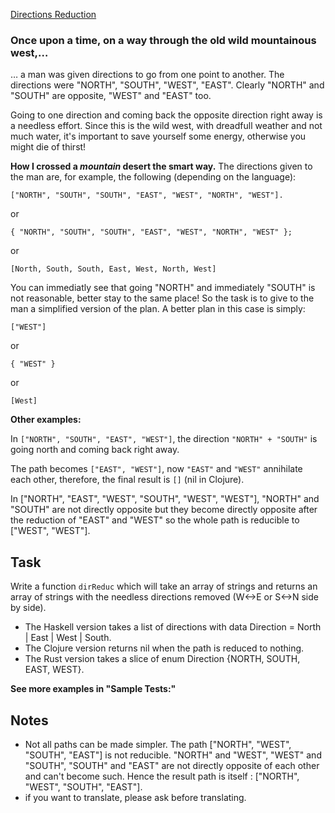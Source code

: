 [Directions Reduction](https://www.codewars.com/kata/550f22f4d758534c1100025a)
### Once upon a time, on a way through the old wild mountainous west,…
… a man was given directions to go from one point to another. The directions were "NORTH", "SOUTH", "WEST", "EAST". Clearly "NORTH" and "SOUTH" are opposite, "WEST" and "EAST" too.

Going to one direction and coming back the opposite direction right away is a needless effort. Since this is the wild west, with dreadfull weather and not much water, it's important to save yourself some energy, otherwise you might die of thirst!

__How I crossed a _mountain_ desert the smart way.__
The directions given to the man are, for example, the following (depending on the language):

`["NORTH", "SOUTH", "SOUTH", "EAST", "WEST", "NORTH", "WEST"].`

or

`{ "NORTH", "SOUTH", "SOUTH", "EAST", "WEST", "NORTH", "WEST" };`

or

`[North, South, South, East, West, North, West]`

You can immediatly see that going "NORTH" and immediately "SOUTH" is not reasonable, better stay to the same place! So the task is to give to the man a simplified version of the plan. A better plan in this case is simply:

`["WEST"]`

or

`{ "WEST" }`

or

`[West]`

__Other examples:__

In `["NORTH", "SOUTH", "EAST", "WEST"]`, the direction `"NORTH" + "SOUTH"` is going north and coming back right away.

The path becomes `["EAST", "WEST"]`, now `"EAST"` and `"WEST"` annihilate each other, therefore, the final result is `[]` (nil in Clojure).

In ["NORTH", "EAST", "WEST", "SOUTH", "WEST", "WEST"], "NORTH" and "SOUTH" are not directly opposite but they become directly opposite after the reduction of "EAST" and "WEST" so the whole path is reducible to ["WEST", "WEST"].

## __Task__
Write a function `dirReduc` which will take an array of strings and returns an array of strings with the needless directions removed (W<->E or S<->N side by side).
- The Haskell version takes a list of directions with data Direction = North | East | West | South.
- The Clojure version returns nil when the path is reduced to nothing.
- The Rust version takes a slice of enum Direction {NORTH, SOUTH, EAST, WEST}.

__See more examples in "Sample Tests:"__

## Notes
- Not all paths can be made simpler. The path ["NORTH", "WEST", "SOUTH", "EAST"] is not reducible. "NORTH" and "WEST", "WEST" and "SOUTH", "SOUTH" and "EAST" are not directly opposite of each other and can't become such. Hence the result path is itself : ["NORTH", "WEST", "SOUTH", "EAST"].
- if you want to translate, please ask before translating.
